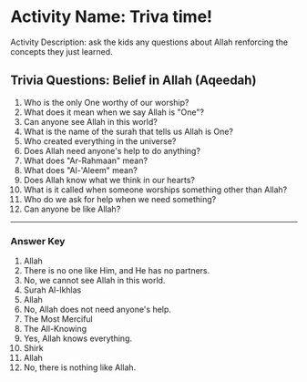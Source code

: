 # Activity Name: Triva time!
Activity Description: ask the kids any questions about Allah renforcing the concepts they just learned.

## Trivia Questions: Belief in Allah (Aqeedah)

1. Who is the only One worthy of our worship?
2. What does it mean when we say Allah is "One"?
3. Can anyone see Allah in this world?
4. What is the name of the surah that tells us Allah is One?
5. Who created everything in the universe?
6. Does Allah need anyone's help to do anything?
7. What does "Ar-Rahmaan" mean?
8. What does "Al-'Aleem" mean?
9. Does Allah know what we think in our hearts?
10. What is it called when someone worships something other than Allah?
11. Who do we ask for help when we need something?
12. Can anyone be like Allah?

---

### Answer Key

1. Allah
2. There is no one like Him, and He has no partners.
3. No, we cannot see Allah in this world.
4. Surah Al-Ikhlas
5. Allah
6. No, Allah does not need anyone's help.
7. The Most Merciful
8. The All-Knowing
9. Yes, Allah knows everything.
10. Shirk
11. Allah
12. No, there is nothing like Allah.